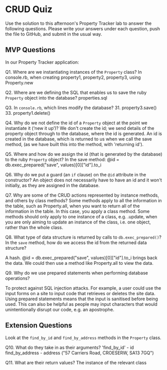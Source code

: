 # CRUD Quiz

Use the solution to this afternoon's Property Tracker lab to answer the following questions. Please write your answers under each question, push the file to GitHub, and submit in the usual way.

## MVP Questions

In our Property Tracker application:

Q1. Where are we instantiating instances of the `Property` class?
In console.rb, when creating property1, property2, property3, using Property.new

Q2. Where are we defining the SQL that enables us to save the ruby `Property` object into the database?
properties.sql

Q3. In `console.rb`, which lines modify the database?
31. property3.save()
33. property1.delete()

Q4. Why do we not define the id of a `Property` object at the point we instantiate it (‘new it up’)?
We don't create the id; we send details of the property object through to the database, where the id is generated.  An id is created in the database, which is returned to us when we call the save method, (as we have built this into the method, with 'returning id').

Q5. Where and how do we assign the id (that is generated by the database) to the ruby `Property` object?
In the save method:   @id = db.exec_prepared("save", values)[0]["id"].to_i

Q6. Why do we put a guard (an `if` clause) on the `@id` attribute in the constructor?
An object does not necessarily have to have an id and it won't initially, as they are assigned in the database.

Q7. Why are some of the CRUD actions represented by instance methods, and others by class methods?
Some methods apply to all the information in the table, such as Property.all, when you want to return all of the information in the table. In this case, you apply a class method. Some methods should only apply to one instance of a class, e.g. .update, when you are only aiming to update an instance of the class, i.e. one object, rather than the whole class.

Q8. What type of data structure is returned by calls to `db.exec_prepared()`? In the `save` method, how do we access the id from the returned data structure?

A hash.   @id = db.exec_prepared("save", values)[0]["id"].to_i brings back the data.  We could then use a method like Property.all to view the data.

Q9. Why do we use prepared statements when performing database operations?

To protect against SQL injection attacks.  For example, a user could use the input forms on a site to input code that retrieves or deletes the site data. Using prepared statements means that the input is sanitised before being used.  This can also be helpful as people may input characters that would unintentionally disrupt our code, e.g. an apostrophe.

## Extension Questions

Look at the `find_by_id` and `find_by_address` methods in the `Property` class.

Q10. What do they take in as their arguments?
'find_by_id' - id   find_by_address - address ("57 Carriers Road, CROESERW, SA13 7GQ")

Q11. What are their return values?
The instance of the relevant class
